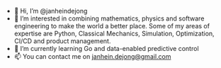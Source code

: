 - 👋 Hi, I’m @janheindejong
- 👀 I’m interested in combining mathematics, physics and software engineering to make the world a better place. Some of my areas of expertise are Python, Classical Mechanics, Simulation, Optimization, CI/CD and product management. 
- 🌱 I’m currently learning Go and data-enabled predictive control
- 📫 You can contact me on janhein.dejong@gmail.com

<!---
janheindejong/janheindejong is a ✨ special ✨ repository because its `README.md` (this file) appears on your GitHub profile.
You can click the Preview link to take a look at your changes.
--->

